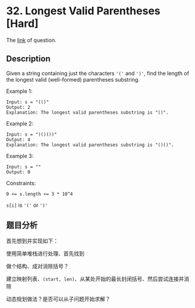 # 32. Longest Valid Parentheses [Hard]

The [link](https://leetcode.com/problems/longest-valid-parentheses/) of question.

## Description

Given a string containing just the characters `'('` and `')'`, find the length of the longest valid (well-formed) parentheses substring.

Example 1:
```
Input: s = "(()"
Output: 2
Explanation: The longest valid parentheses substring is "()".
```

Example 2:
```
Input: s = ")()())"
Output: 4
Explanation: The longest valid parentheses substring is "()()".
```

Example 3:
```
Input: s = ""
Output: 0
```

Constraints:
```
0 <= s.length <= 3 * 10^4
```
`s[i]` is `'('` or `')'`

## 题目分析

首先想到并实现如下：

使用简单堆栈进行处理、首先找到

<!-- --- -->

做个结构、成对消除括号？

建立映射列表、`(start, len)`、从某处开始的最长封闭括号、然后尝试连接并消除

<!-- --- -->

动态规划做法？是否可以从子问题开始求解？
